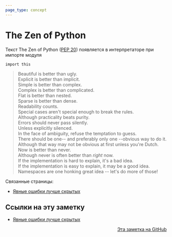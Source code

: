 ```yaml
---
page_type: concept
---
```

# The Zen of Python

Текст The Zen of Python ([PEP 20](https://peps.python.org/pep-0020/)) появляется в интерпретаторе при импорте модуля

```
import this
```

> Beautiful is better than ugly. \
> Explicit is better than implicit. \
> Simple is better than complex. \
> Complex is better than complicated. \
> Flat is better than nested. \
> Sparse is better than dense. \
> Readability counts. \
> Special cases aren't special enough to break the rules. \
> Although practicality beats purity. \
> Errors should never pass silently. \
> Unless explicitly silenced. \
> In the face of ambiguity, refuse the temptation to guess. \
> There should be one-- and preferably only one --obvious way to do it. \
> Although that way may not be obvious at first unless you're Dutch. \
> Now is better than never. \
> Although never is often better than *right* now. \
> If the implementation is hard to explain, it's a bad idea. \
> If the implementation is easy to explain, it may be a good idea. \
> Namespaces are one honking great idea -- let's do more of those!

Связанные страницы:

* [Явные ошибки лучше скрытых](20221023131820.md)


## Ссылки на эту заметку

* [Явные ошибки лучше скрытых](20221023131820.md)


<p v-pre style="text-align: right">
  <a href="https://github.com/Kverde/algorithms/blob/main/source/20221023134241.md">
  Эта заметка на GitHub
  </a>
</p>
